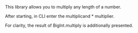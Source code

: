 This library allows you to multiply any length of a number.



After starting, in CLI enter the multiplicand * multiplier.



For clarity, the result of BigInt.multiply is additionally presented.
